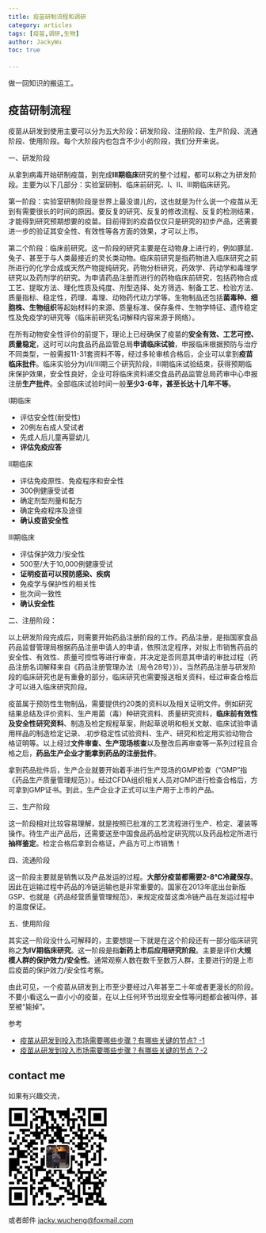 ```yaml
---
title: 疫苗研制流程和调研
category: articles
tags: [疫苗,调研,生物]
author: JackyWu
toc: true

---
```


做一回知识的搬运工。

## 疫苗研制流程

疫苗从研发到使用主要可以分为五大阶段：研发阶段、注册阶段、生产阶段、流通阶段、使用阶段。每个大阶段内也包含不少小的阶段，我们分开来说。

一、研发阶段

从拿到病毒开始研制疫苗，到完成**III期临床**研究的整个过程，都可以称之为研发阶段。主要为以下几部分：实验室研制、临床前研究、I、II、III期临床研究。

  第一阶段：实验室研制阶段是世界上最没谱儿的，这也就是为什么说一个疫苗从无到有需要很长的时间的原因。要反复的研究、反复的修改流程、反复的检测结果，才能得到研究预期想要的疫苗。目前得到的疫苗仅仅只是研究的初步产品，还需要进一步的验证其安全性、有效性等各方面的效果，才可以上市。

   第二个阶段：临床前研究。这一阶段的研究主要是在动物身上进行的，例如豚鼠、兔子、甚至于与人类最接近的灵长类动物。临床前研究是指药物进入临床研究之前所进行的化学合成或天然产物提纯研究，药物分析研究，药效学、药动学和毒理学研究以及药剂学的研究。为申请药品注册而进行的药物临床前研究，包括药物合成工艺、提取方法、理化性质及纯度、剂型选择、处方筛选、制备工艺、检验方法、质量指标、稳定性，药理、毒理、动物药代动力学等。生物制品还包括**菌毒种、细胞株、生物组织**等起始材料的来源、质量标准、保存条件、生物学特征、遗传稳定性及免疫学的研究等（临床前研究名词解释内容来源于网络）。

   在所有动物安全性评价的前提下，理论上已经确保了疫苗的**安全有效、工艺可控、质量稳定**，这时可以向食品药品监管总局**申请临床试验**，申报临床根据预防与治疗不同类型，一般需报11-31套资料不等，经过多轮审核合格后，企业可以拿到**疫苗临床批件**。临床实验分为I/II/III期三个研究阶段，III期临床试验结束，获得预期临床保护效果，安全性良好，企业可将临床资料递交食品药品监管总局药审中心申报注册**生产批件**。全部临床试验时间一般**至少3-6年，甚至长达十几年不等**。

I期临床

- 评估安全性(耐受性)
- 20例左右成人受试者
- 先成人后儿童再婴幼儿
- **评估免疫应答**

II期临床

- 评估免疫原性、免疫程序和安全性
- 300例健康受试者
- 确定剂型剂量和配方
- 确定免疫程序及途径
- **确认疫苗安全性**

III期临床

- 评估保护效力/安全性
- 500至/大于10,000例健康受试
- **证明疫苗可以预防感染、疾病**
- 免疫学与保护性的相关性
- 批次间一致性
- **确认安全性**

二、注册阶段：

以上研发阶段完成后，则需要开始药品注册阶段的工作。药品注册，是指国家食品药品监督管理局根据药品注册申请人的申请，依照法定程序，对拟上市销售药品的安全性、有效性、质量可控性等进行审查，并决定是否同意其申请的审批过程（药品注册名词解释来自《药品注册管理办法（局令28号）》）。当然药品注册与研发阶段的临床研究也是有重叠的部分，临床研究也需要报送相关资料，经过审查合格后才可以进入临床研究阶段。

疫苗属于预防性生物制品，需要提供约20类的资料以及相关证明文件。例如研究结果总结及评价资料、生产用菌（毒）种研究资料、质量研究资料，**临床前有效性及安全性研究资料**、制造及检定规程草案，附起草说明和相关文献、临床试验申请用样品的制造检定记录、.初步稳定性试验资料、生产、研究和检定用实验动物合格证明等。以上经过**文件审查、生产现场核查**以及整改后再审查等一系列过程且合格之后，**药品生产企业才能拿到药品的注册批件**。

拿到药品批件后，生产企业就要开始着手进行生产现场的GMP检查（“GMP”指《药品生产质量管理规范》）。经过CFDA组织相关人员对GMP进行检查合格后，方可拿到GMP证书。到此，生产企业才正式可以生产用于上市的产品。

三、生产阶段

这一阶段相对比较容易理解，就是按照已批准的工艺流程进行生产、检定、灌装等操作。待生产出产品后，还需要送至中国食品药品检定研究院以及药品检定所进行**抽样鉴定**。检定合格后拿到合格证，产品方可上市销售！

四、流通阶段

这一阶段主要就是销售以及产品发运的过程。**大部分疫苗都需要2-8℃冷藏保存**。因此在运输过程中药品的冷链运输也是非常重要的。国家在2013年底出台新版GSP、也就是《药品经营质量管理规范》，来规定疫苗这类冷链产品在发运过程中的温度保证。

五、使用阶段

其实这一阶段没什么可解释的，主要想提一下就是在这个阶段还有一部分临床研究称之**为IV期临床研究**。这一阶段是指**新药上市后应用研究阶段**。主要是评价**大规模人群的保护效力/安全性**。通常观察人数在数千至数万人群，主要进行的是上市后疫苗的保护效力/安全性考察。

由此可见，一个疫苗从研发到上市至少要经过八年甚至二十年或者更漫长的阶段。不要小看这么一直小小的疫苗，在以上任何环节出现安全性等问题都会被叫停，甚至被“毙掉”。

参考

- [疫苗从研发到投入市场需要哪些步骤？有哪些关键的节点?  -1](https://www.zhihu.com/question/24489150/answer/27971012 ) 
- [疫苗从研发到投入市场需要哪些步骤？有哪些关键的节点？-2](https://www.zhihu.com/question/24489150/answer/375588656) 

## contact me

如果有兴趣交流，

![](/assets/images/weixin-pic-jackywu.jpg)

或者邮件 <a href="mailto:jacky.wucheng@foxmail.com">jacky.wucheng@foxmail.com</a>

